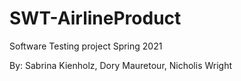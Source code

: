 # SWT-AirlineProduct

Software Testing project
Spring 2021

By: Sabrina Kienholz, Dory Mauretour,  Nicholis Wright
